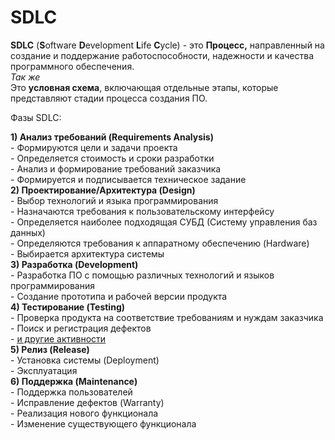 # SDLC

**SDLC** \(**S**oftware **D**evelopment **L**ife **C**ycle\) - это **Процесс,** направленный на создание и поддержание работоспособности, надежности и качества программного обеспечения.  
  _Так же_  
Это **условная схема**, включающая отдельные этапы, которые представляют стадии процесса создания ПО.  
  
Фазы SDLC:  
  
**1\) Анализ требований \(Requirements Analysis\)**  
      - Формируются цели и задачи проекта  
      - Определяется стоимость и сроки разработки  
      - Анализ и формирование требований заказчика  
      - Формируется и подписывается техническое задание       
**2\) Проектирование/Архитектура \(Design\)**  
      - Выбор технологий и языка программирования  
      - Назначаются требования к пользовательскому интерфейсу  
      - Определяется наиболее подходящая СУБД \(Систему управления баз данных\)  
      - Определяются требования к аппаратному обеспечению \(Hardware\)  
      - Выбирается архитектура системы  
**3\) Разработка \(Development\)**  
      - Разработка ПО с помощью различных технологий и языков программирования  
      - Создание прототипа и рабочей версии продукта  
**4\) Тестирование \(Testing\)**  
      - Проверка продукта на соответствие требованиям и нуждам заказчика  
      - Поиск и регистрация дефектов  
      - [и другие активности](stlc.md)  
**5\) Релиз \(Release\)**  
      - Установка системы \(Deployment\)  
      - Эксплуатация  
**6\) Поддержка \(Maintenance\)**  
      - Поддержка пользователей  
      - Исправление дефектов \(Warranty\)  
      - Реализация нового функционала  
      - Изменение существующего функционала  


